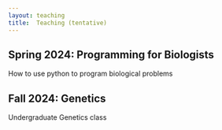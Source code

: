 ```yaml
---
layout: teaching
title:  Teaching (tentative)
---
```




## Spring 2024: Programming for Biologists
How to use python to program biological problems

## Fall 2024: Genetics
Undergraduate Genetics class